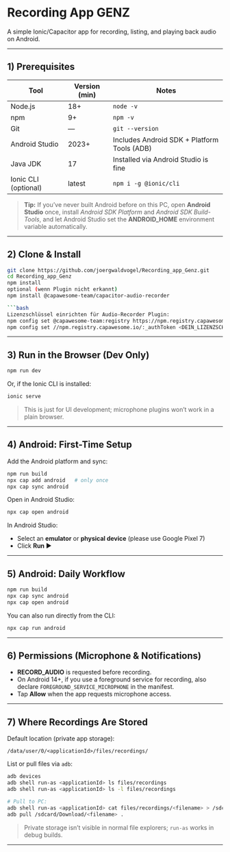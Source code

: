 # Recording App GENZ

A simple Ionic/Capacitor app for recording, listing, and playing back audio on Android.

---

## 1) Prerequisites

| Tool | Version (min) | Notes |
|------|---------------|-------|
| Node.js | 18+ | `node -v` |
| npm | 9+ | `npm -v` |
| Git | — | `git --version` |
| Android Studio | 2023+ | Includes Android SDK + Platform Tools (ADB) |
| Java JDK | 17 | Installed via Android Studio is fine |
| Ionic CLI (optional) | latest | `npm i -g @ionic/cli` |

> **Tip:** If you’ve never built Android before on this PC, open **Android Studio** once, install *Android SDK Platform* and *Android SDK Build-Tools*, and let Android Studio set the **ANDROID_HOME** environment variable automatically.

---

## 2) Clone & Install

```bash
git clone https://github.com/joergwaldvogel/Recording_app_Genz.git
cd Recording_app_Genz
npm install
optional (wenn Plugin nicht erkannt)
npm install @capawesome-team/capacitor-audio-recorder

```bash
Lizenzschlüssel einrichten für Audio-Recorder Plugin:
npm config set @capawesome-team:registry https://npm.registry.capawesome.io/
npm config set //npm.registry.capawesome.io/:_authToken <DEIN_LIZENZSCHLÜSSEL>
```

---

## 3) Run in the Browser (Dev Only)

```bash
npm run dev
```

Or, if the Ionic CLI is installed:

```bash
ionic serve
```

> This is just for UI development; microphone plugins won’t work in a plain browser.

---

## 4) Android: First-Time Setup

Add the Android platform and sync:

```bash
npm run build
npx cap add android   # only once
npx cap sync android
```

Open in Android Studio:

```bash
npx cap open android
```

In Android Studio:
- Select an **emulator** or **physical device** (please use Google Pixel 7)
- Click **Run ▶️**

---

## 5) Android: Daily Workflow

```bash
npm run build
npx cap sync android
npx cap open android
```

You can also run directly from the CLI:

```bash
npx cap run android
```

---

## 6) Permissions (Microphone & Notifications)

- **RECORD_AUDIO** is requested before recording.
- On Android 14+, if you use a foreground service for recording, also declare `FOREGROUND_SERVICE_MICROPHONE` in the manifest.
- Tap **Allow** when the app requests microphone access.

---

## 7) Where Recordings Are Stored

Default location (private app storage):

```
/data/user/0/<applicationId>/files/recordings/
```

List or pull files via `adb`:

```bash
adb devices
adb shell run-as <applicationId> ls files/recordings
adb shell run-as <applicationId> ls -l files/recordings

# Pull to PC:
adb shell run-as <applicationId> cat files/recordings/<filename> > /sdcard/Download/<filename>
adb pull /sdcard/Download/<filename> .
```

> Private storage isn’t visible in normal file explorers; `run-as` works in debug builds.

---
